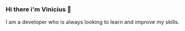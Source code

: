 ### Hi there i'm Vinicius 👋

I am a developer who is always looking to learn and improve my skills.
